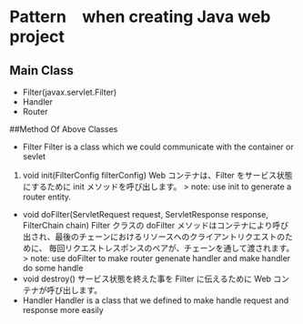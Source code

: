 # Pattern　when creating Java web project 
## Main Class
- Filter(javax.servlet.Filter)
- Handler
- Router

##Method Of Above Classes
- Filter
  Filter is a class which we could communicate with the container or sevlet
 
 1. void	init(FilterConfig filterConfig) 
          Web コンテナは、Filter をサービス状態にするために init メソッドを呼び出します。
          > note: use init to generate a router entity. 
    
  - void	doFilter(ServletRequest request, ServletResponse response, FilterChain chain) 
          Filter クラスの doFilter メソッドはコンテナにより呼び出され、最後のチェーンにおけるリソースへのクライアントリクエストのために、 毎回リクエストレスポンスのペアが、チェーンを通して渡されます。
          > note: use doFilter to make router genenate handler and make handler do some handle 
  - void	destroy() 
          サービス状態を終えた事を Filter に伝えるために Web コンテナが呼び出します。
- Handler
Handler is a class that we defined to make handle request and response more easily
      

